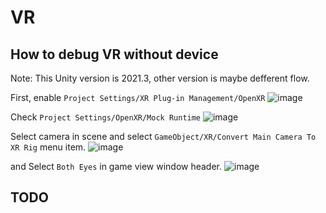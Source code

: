 # VR

## How to debug VR without device
Note: This Unity version is 2021.3, other version is maybe defferent flow.

First, enable `Project Settings/XR Plug-in Management/OpenXR`
![image](https://user-images.githubusercontent.com/3889597/182819085-70b6708e-1c64-4be4-ba55-b425cb82ecbc.png)

Check `Project Settings/OpenXR/Mock Runtime`
![image](https://user-images.githubusercontent.com/3889597/182819110-6a4449e3-340a-40a7-935f-bc56419798dc.png)

Select camera in scene and select `GameObject/XR/Convert Main Camera To XR Rig` menu item.
![image](https://user-images.githubusercontent.com/3889597/182819214-492d48e5-de2b-4074-9075-467835b274c2.png)

and Select `Both Eyes` in game view window header.
![image](https://user-images.githubusercontent.com/3889597/182819263-95d011c9-12e6-4e13-b467-0c7a831e5cd2.png)

## TODO
